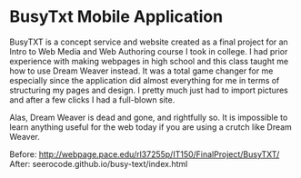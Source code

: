 # BusyTxt Mobile Application

BusyTXT is a concept service and website created as a final project for an Intro to Web Media and Web Authoring course I took in college. I had prior experience with making webpages in high school and this class taught me how to use Dream Weaver instead. It was a total game changer for me especially since the application did almost everything for me in terms of structuring my pages and design. I pretty much just had to import pictures and after a few clicks I had a full-blown site.

Alas, Dream Weaver is dead and gone, and rightfully so. It is impossible to learn anything useful for the web today if you are using a crutch like Dream Weaver. 

Before: http://webpage.pace.edu/rl37255p/IT150/FinalProject/BusyTXT/
After: seerocode.github.io/busy-text/index.html
